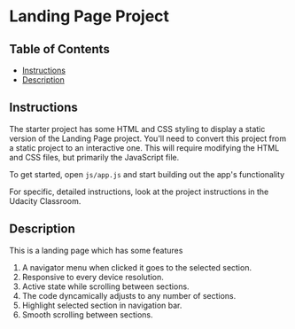 # Landing Page Project

## Table of Contents

* [Instructions](#instructions)
* [Description](#description)

## Instructions

The starter project has some HTML and CSS styling to display a static version of the Landing Page project. You'll need to convert this project from a static project to an interactive one. This will require modifying the HTML and CSS files, but primarily the JavaScript file.

To get started, open `js/app.js` and start building out the app's functionality

For specific, detailed instructions, look at the project instructions in the Udacity Classroom.

## Description

This is a landing page which has some features

1. A navigator menu when clicked it goes to the selected section.
2. Responsive to every device resolution.
3. Active state while scrolling between sections.
4. The code dyncamically adjusts to any number of sections.
5. Highlight selected section in navigation bar.
6. Smooth scrolling between sections.